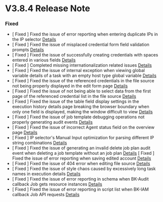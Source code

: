 # V3.8.4 Release Note




### Fixed
- [ Fixed ] Fixed the issue of error reporting when entering duplicate IPs in the IP selector [Details](http://github.com/TencentBlueKing/bk-job/issues/2591)
- [ Fixed ] Fixed the issue of misplaced credential form field validation prompts [Details](http://github.com/TencentBlueKing/bk-job/issues/2588)
- [ Fixed ] Fixed the issue of successfully creating credentials with spaces entered in various fields [Details](http://github.com/TencentBlueKing/bk-job/issues/2587)
- [ Fixed ] Completed missing internationalization related issues [Details](http://github.com/TencentBlueKing/bk-job/issues/2585)
- [ Fixed ] Fixed the issue of internal exception when viewing global variable details of a task with an empty host type global variable [Details](http://github.com/TencentBlueKing/bk-job/issues/2583)
- [ Fixed ] Fixed the issue of the referenced credentials in the file source not being properly displayed in the edit form page [Details](http://github.com/TencentBlueKing/bk-job/issues/2576)
- [ Fixed ] Fixed the issue of not being able to select data from the first page of the referenced credential list in the file source [Details](http://github.com/TencentBlueKing/bk-job/issues/2579)
- [ Fixed ] Fixed the issue of the table field display settings in the execution history details page breaking the browser boundary when only one field is displayed, making the window difficult to view [Details](http://github.com/TencentBlueKing/bk-job/issues/2574)
- [ Fixed ] Fixed the issue of job template debugging operations not properly generating audit events [Details](http://github.com/TencentBlueKing/bk-job/issues/2557)
- [ Fixed ] Fixed the issue of incorrect Agent status field on the overview page [Details](http://github.com/TencentBlueKing/bk-job/issues/2562)
- [ Fixed ] IP selector's Manual Input optimization for parsing different IP string combinations [Details](http://github.com/TencentBlueKing/bk-job/issues/2531)
- [ Fixed ] Fixed the issue of generating an invalid delete job plan audit event when deleting a job template without an job plan [Details](http://github.com/TencentBlueKing/bk-job/issues/2558)
[ Fixed ] Fixed the issue of error reporting when saving edited account [Details](http://github.com/TencentBlueKing/bk-job/issues/2553)
- [ Fixed ] Fixed the issue of 404 error when editing file source [Details](http://github.com/TencentBlueKing/bk-job/issues/2554)
- [ Fixed ] Fixed the issue of style chaos caused by excessively long task names in execution details [Details](http://github.com/TencentBlueKing/bk-job/issues/2545)
- [ Fixed ] Fixed the issue of error reporting in schema when BK-Audit callback Job gets resource instances [Details](http://github.com/TencentBlueKing/bk-job/issues/2541)
- [ Fixed ] Fixed the issue of error reporting in script list when BK-IAM callback Job  API requests [Details](http://github.com/TencentBlueKing/bk-job/issues/2540)